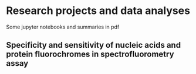 # Research projects and data analyses
Some jupyter notebooks and summaries in pdf

## Specificity and sensitivity of nucleic acids and protein fluorochromes in spectrofluorometry assay


